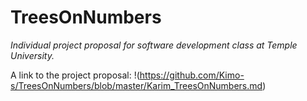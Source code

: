 # TreesOnNumbers
_Individual project proposal for software development class at Temple University._

A link to the project proposal: !(https://github.com/Kimo-s/TreesOnNumbers/blob/master/Karim_TreesOnNumbers.md)
